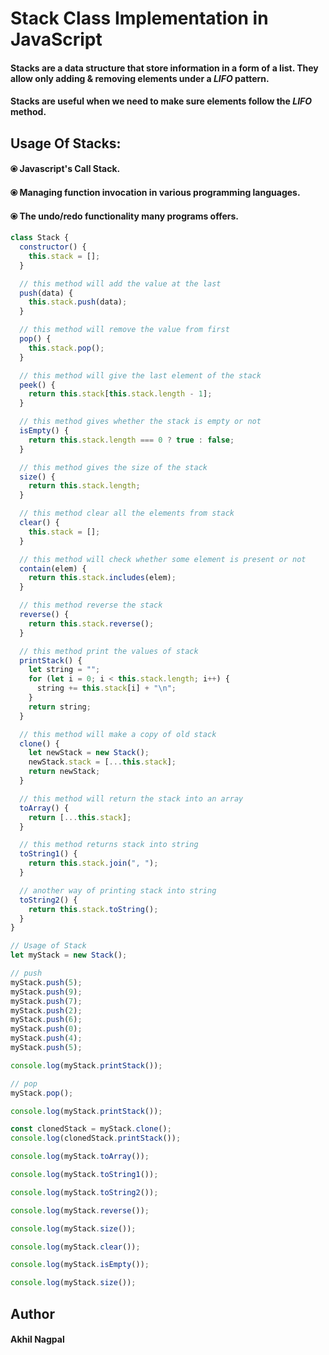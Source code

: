 # Stack Class Implementation in JavaScript

#### Stacks are a data structure that store information in a form of a list. They allow only adding & removing elements under a **_LIFO_** pattern.

#### Stacks are useful when we need to make sure elements follow the **_LIFO_** method.

## Usage Of Stacks:

#### &#10687; Javascript's Call Stack.

#### &#10687; Managing function invocation in various programming languages.

#### &#10687; The undo/redo functionality many programs offers.

```javascript
class Stack {
  constructor() {
    this.stack = [];
  }

  // this method will add the value at the last
  push(data) {
    this.stack.push(data);
  }

  // this method will remove the value from first
  pop() {
    this.stack.pop();
  }

  // this method will give the last element of the stack
  peek() {
    return this.stack[this.stack.length - 1];
  }

  // this method gives whether the stack is empty or not
  isEmpty() {
    return this.stack.length === 0 ? true : false;
  }

  // this method gives the size of the stack
  size() {
    return this.stack.length;
  }

  // this method clear all the elements from stack
  clear() {
    this.stack = [];
  }

  // this method will check whether some element is present or not
  contain(elem) {
    return this.stack.includes(elem);
  }

  // this method reverse the stack
  reverse() {
    return this.stack.reverse();
  }

  // this method print the values of stack
  printStack() {
    let string = "";
    for (let i = 0; i < this.stack.length; i++) {
      string += this.stack[i] + "\n";
    }
    return string;
  }

  // this method will make a copy of old stack
  clone() {
    let newStack = new Stack();
    newStack.stack = [...this.stack];
    return newStack;
  }

  // this method will return the stack into an array
  toArray() {
    return [...this.stack];
  }

  // this method returns stack into string
  toString1() {
    return this.stack.join(", ");
  }

  // another way of printing stack into string
  toString2() {
    return this.stack.toString();
  }
}

// Usage of Stack
let myStack = new Stack();

// push
myStack.push(5);
myStack.push(9);
myStack.push(7);
myStack.push(2);
myStack.push(6);
myStack.push(0);
myStack.push(4);
myStack.push(5);

console.log(myStack.printStack());

// pop
myStack.pop();

console.log(myStack.printStack());

const clonedStack = myStack.clone();
console.log(clonedStack.printStack());

console.log(myStack.toArray());

console.log(myStack.toString1());

console.log(myStack.toString2());

console.log(myStack.reverse());

console.log(myStack.size());

console.log(myStack.clear());

console.log(myStack.isEmpty());

console.log(myStack.size());
```

## Author

#### Akhil Nagpal
